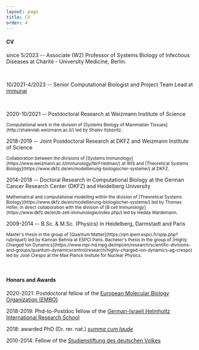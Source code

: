 ```yaml
---
layout: page
title: CV
order: 4
---
```


#### CV

since 5/2023 -- Associate (W2) Professor of Systems Biology of Infectious Diseases at Charité - University Medicine, Berlin.

<br>

10/2021-4/2023 -- Senior Computational Biologist and Project Team Lead at [immunai](https://www.immunai.com/)

<br>

2020-10/2021 -- Postdoctoral Research at Weizmann Institute of Science

  <small>
Computational work in the division of [Systems Biology of Mammalian Tissues](http://shalevlab.weizmann.ac.il/) led by Shalev Itzkovitz.  
  </small>
<br>

2018-2019 -- Joint Postdoctoral Research at DKFZ and Weizmann Institute of Science

  <small>
Collaboration between the divisions of [Systems Immunology](https://www.weizmann.ac.il/immunology/NirFriedman/) at WIS and [Theoretical Systems Biology](https://www.dkfz.de/en/modellierung-biologischer-systeme/) at DKFZ.  
  </small>
<br>

2014-2018 -- Doctoral Research in Computational Biology at the German Cancer Research Center (DKFZ) and Heidelberg University

  <small>
Mathematical and computational modelling within the division of [Theoretical Systems Biology](https://www.dkfz.de/en/modellierung-biologischer-systeme/) led by Thomas Höfer, in direct collaboration with the division of [B cell Immunology](https://www.dkfz.de/en/b-zell-immunologie/index.php/) led by Hedda Wardemann.  
  </small>
<br>

2009-2014 -- B.Sc. & M.Sc. (Physics) in Heidelberg, Darmstadt and Paris

  <small>
Master's thesis in the group of [Quantum Matter](https://qm.lpem.espci.fr/spip.php?rubrique1) led by Kamran Behnia at ESPCI Paris.  
  </small>
  
  <small>
Bachelor's thesis in the group of [Highly Charged Ion Dynamics](https://www.mpi-hd.mpg.de/mpi/en/research/scientific-divisions-and-groups/quantum-dynamicscontrol/research/highly-charged-ion-dynamics-ag-crespo) led by José Crespo at the Max Planck Insitute for Nuclear Physics.  
  </small>
  
&nbsp;
#### Honors and Awards

2020-2021: Postdoctoral fellow of the [European Molecular Biology Organization (EMBO)](https://www.embo.org/funding-awards/fellowships/postdoctoral-fellowships)

2018-2019: Phd-to-Postdoc fellow of the [German-Israeli Helmholtz International Research School](https://www.dkfz.de/en/phd-program/GIHRS_TRAX.html)

2018: awarded PhD (Dr. rer. nat.) [_summa cum laude_](https://en.wikipedia.org/wiki/Latin_honors#Germany)

2010-2014: Fellow of the [Studienstiftung des deutschen Volkes](https://www.studienstiftung.de/en/)

